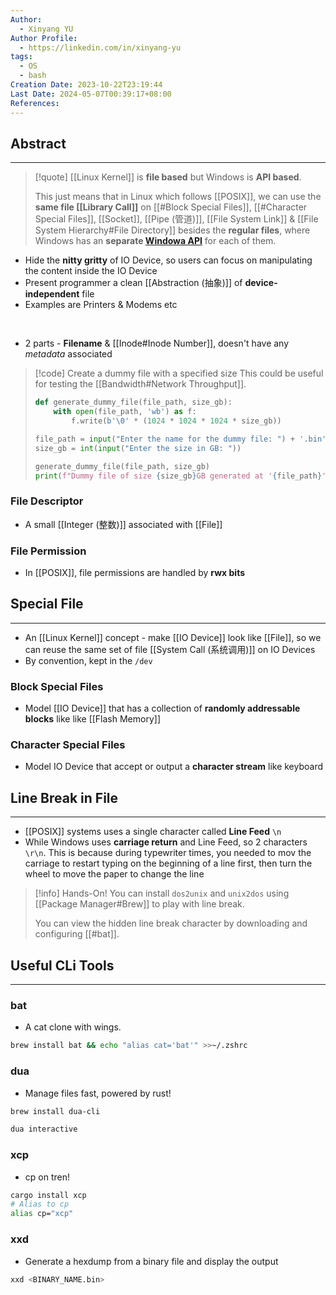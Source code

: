 ```yaml
---
Author:
  - Xinyang YU
Author Profile:
  - https://linkedin.com/in/xinyang-yu
tags:
  - OS
  - bash
Creation Date: 2023-10-22T23:19:44
Last Date: 2024-05-07T00:39:17+08:00
References: 
---
```


## Abstract

---
>[!quote]
> [[Linux Kernel]] is **file based** but Windows is **API based**.
> 
> This just means that in Linux which follows [[POSIX]], we can use the **same file [[Library Call]]** on [[#Block Special Files]], [[#Character Special Files]], [[Socket]], [[Pipe (管道)]], [[File System Link]] & [[File System Hierarchy#File Directory]] besides the **regular files**, where Windows has an **separate [Windowa API](https://youtu.be/AJVtFae1kWk?si=IA2sWrmKoNjIzBnO)** for each of them.

- Hide the **nitty gritty** of IO Device, so users can focus on manipulating the content inside the IO Device
- Present programmer a clean [[Abstraction (抽象)]] of **device-independent** file
- Examples are Printers & Modems etc
</br>

- 2 parts - **Filename** & [[Inode#Inode Number]], doesn't have any _metadata_ associated

>[!code] Create a dummy file with a specified size
> This could be useful for testing the [[Bandwidth#Network Throughput]].
> 
> ```python
> def generate_dummy_file(file_path, size_gb):
>     with open(file_path, 'wb') as f:
>         f.write(b'\0' * (1024 * 1024 * 1024 * size_gb))
> 
> file_path = input("Enter the name for the dummy file: ") + '.bin'
> size_gb = int(input("Enter the size in GB: "))
> 
> generate_dummy_file(file_path, size_gb)
> print(f"Dummy file of size {size_gb}GB generated at '{file_path}'")
> ```

### File Descriptor
- A small [[Integer (整数)]] associated with [[File]]
### File Permission
- In [[POSIX]], file permissions are handled by **rwx bits**


## Special File
---

- An [[Linux Kernel]] concept - make [[IO Device]] look like [[File]], so we can reuse the same set of file [[System Call (系统调用)]] on IO Devices
- By convention, kept in the `/dev`

### Block Special Files
- Model [[IO Device]] that has a collection of **randomly addressable blocks** like like [[Flash Memory]]

### Character Special Files
- Model IO Device that accept or output a **character stream** like keyboard

## Line Break in File
---
- [[POSIX]] systems uses a single character called **Line Feed** `\n`
- While Windows uses **carriage return** and Line Feed, so 2 characters `\r\n`. This is because during typewriter times, you needed to mov the carriage to restart typing on the beginning of a line first, then turn the wheel to move the paper to change the line

>[!info] Hands-On!
>You can install `dos2unix` and `unix2dos` using [[Package Manager#Brew]] to play with line break.
>
> You can view the hidden line break character by downloading and configuring [[#bat]].

## Useful CLi Tools
---
### bat
- A cat clone with wings.
```bash
brew install bat && echo "alias cat='bat'" >>~/.zshrc
```

### dua
- Manage files fast, powered by rust!
```bash
brew install dua-cli

dua interactive
```

### xcp
- cp on tren!
```bash
cargo install xcp
# Alias to cp
alias cp="xcp"
```

### xxd
- Generate a hexdump from a binary file and display the output
```bash 
xxd <BINARY_NAME.bin>
```






